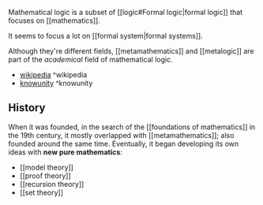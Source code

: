 Mathematical logic is a subset of [[logic#Formal logic|formal logic]] that focuses on [[mathematics]].

It seems to focus a lot on [[formal system|formal systems]].

Although they're different fields, [[metamathematics]] and [[metalogic]] are part of the _academical_ field of mathematical logic.

- [wikipedia](https://en.wikipedia.org/wiki/Mathematical_logic) ^wikipedia
- [knowunity](https://knowunity.it/knows/u/matematica-la-logica-matematica-9201bd16-52b5-45e4-930f-0874f0fb6b46) ^knowunity

## History

When it was founded, in the search of the [[foundations of mathematics]] in the 19th century, it mostly overlapped with [[metamathematics]]; also founded around the same time.
Eventually, it began developing its own ideas with **new pure mathematics**:
- [[model theory]]
- [[proof theory]]
- [[recursion theory]]
- [[set theory]]